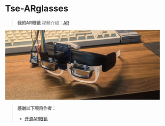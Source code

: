 # Tse-ARglasses
> **我的AR眼镜**
>  视频介绍：[AR](https://v.douyin.com/ifrnAGWo/)

![](2.Docs/1.Images/Tse-ARglasses.jpg)


> **感谢以下项目作者：**
>
> * [开源AR眼镜](https://oshwhub.com/wwwwyt/yi-zhong-di-gong-hao-bian-yuan-j)